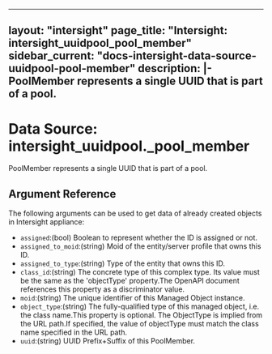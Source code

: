 
---
layout: "intersight"
page_title: "Intersight: intersight_uuidpool_pool_member"
sidebar_current: "docs-intersight-data-source-uuidpool-pool-member"
description: |-
PoolMember represents a single UUID that is part of a pool.
---

# Data Source: intersight_uuidpool._pool_member
PoolMember represents a single UUID that is part of a pool.
## Argument Reference
The following arguments can be used to get data of already created objects in Intersight appliance:
* `assigned`:(bool) Boolean to represent whether the ID is assigned or not. 
* `assigned_to_moid`:(string) Moid of the entity/server profile that owns this ID. 
* `assigned_to_type`:(string) Type of the entity that owns this ID. 
* `class_id`:(string) The concrete type of this complex type. Its value must be the same as the 'objectType' property.The OpenAPI document references this property as a discriminator value. 
* `moid`:(string) The unique identifier of this Managed Object instance. 
* `object_type`:(string) The fully-qualified type of this managed object, i.e. the class name.This property is optional. The ObjectType is implied from the URL path.If specified, the value of objectType must match the class name specified in the URL path. 
* `uuid`:(string) UUID Prefix+Suffix of this PoolMember. 
